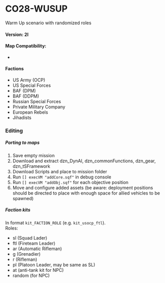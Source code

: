 # CO28-WUSUP
Warm Up scenario with randomized roles

#### Version: 2I

#### Map Compatibility:
- 

#### Factions
- US Army (OCP)
- US Special Forces
- BAF (DPM)
- BAF (DDPM)
- Russian Special Forces
- Private Military Company
- European Rebels
- Jihadists


### Editing
##### Porting to maps
1. Save empty mission
2. Download and extract dzn_DynAI, dzn_commonFunctions, dzn_gear, dzn_tSFramework
3. Download Scripts and place to mission folder
4. Run `[] execVM "addCore.sqf"` in debug console
5. Run `[] execVM "addObj.sqf"` for each objective position
6. Move and configure added assets (be aware: deployment positions should be directed to place with enough space for allied vehicles to be spawned)

##### Faction kits
In format `kit_FACTION_ROLE` (e.g. `kit_usocp_ftl`).
<br />Roles:
- sl (Squad Lader)
- ftl (Fireteam Leader)
- ar (Automatic Rifleman)
- g (Grenadier)
- r (Rifleman)
- pl (Platoon Leader, may be same as SL)
- at (anti-tank kit for NPC)
- random (for NPC)
